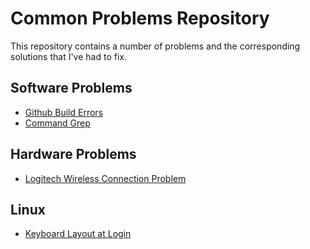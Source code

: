 # Common Problems Repository
This repository contains a number of problems and the corresponding solutions that I've had to fix.


## Software Problems
- [Github Build Errors](Software/GithubBuildErrors.md)
- [Command Grep](Software/CommandGrep.md)


## Hardware Problems
- [Logitech Wireless Connection Problem](Hardware/LogitechWirelessConnection.md)


## Linux
- [Keyboard Layout at Login](Linux/KeyboardLayoutLogin.md)

